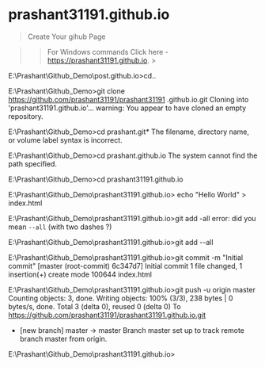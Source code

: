 # prashant31191.github.io

>Create Your gihub Page

>> For Windows commands
>Click here - https://prashant31191.github.io. >

E:\Prashant\Github_Demo\post.github.io>cd..

E:\Prashant\Github_Demo>git clone https://github.com/prashant31191/prashant31191
.github.io.git
Cloning into 'prashant31191.github.io'...
warning: You appear to have cloned an empty repository.

E:\Prashant\Github_Demo>cd prashant.git*
The filename, directory name, or volume label syntax is incorrect.

E:\Prashant\Github_Demo>cd prashant.github.io
The system cannot find the path specified.

E:\Prashant\Github_Demo>cd prashant31191.github.io

E:\Prashant\Github_Demo\prashant31191.github.io> echo "Hello World" > index.html


E:\Prashant\Github_Demo\prashant31191.github.io>git add -all
error: did you mean `--all` (with two dashes ?)

E:\Prashant\Github_Demo\prashant31191.github.io>git add --all

E:\Prashant\Github_Demo\prashant31191.github.io>git commit -m "Initial commit"
[master (root-commit) 6c347d7] Initial commit
 1 file changed, 1 insertion(+)
 create mode 100644 index.html

E:\Prashant\Github_Demo\prashant31191.github.io>git push -u origin master
Counting objects: 3, done.
Writing objects: 100% (3/3), 238 bytes | 0 bytes/s, done.
Total 3 (delta 0), reused 0 (delta 0)
To https://github.com/prashant31191/prashant31191.github.io.git
 * [new branch]      master -> master
Branch master set up to track remote branch master from origin.

E:\Prashant\Github_Demo\prashant31191.github.io>

